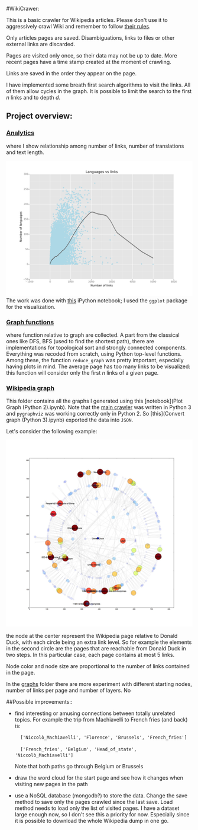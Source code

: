 #WikiCrawer:

This is a basic crawler for Wikipedia articles.
Please don't use it to aggressively crawl Wiki and remember to follow [their rules](
http://en.wikipedia.org/wiki/Wikipedia:Database_download#Please_do_not_use_a_web_crawler).

Only articles pages are saved. Disambiguations, links to files or other external links are discarded.

Pages are visited only once, so their data may not be up to date. More recent pages have a time stamp created at the moment of crawling.

Links are saved in the order they appear on the page.

I have implemented some breath first search algorithms to visit the links. All of them allow cycles in the graph. It is possible to limit the search to the first _n_ links and to depth _d_.

## Project overview:

### [Analytics](Analytics.md)

where I show relationship among number of links, number of translations and text length.

![Languages vs Links](Images/scatter_lan_vs_links.png)
 The work was done with [this](Analytics.ipynb) iPython notebook; I used the `ggplot` package for the visualization.

### [Graph functions](GraphHelper.py)

where function relative to graph are collected. A part from the classical ones like DFS, BFS (used to find the shortest path), there are implementations for topological sort and strongly connected components. Everything was recoded from scratch, using Python top-level functions.
Among these, the function `reduce_graph` was pretty important, especially having plots in mind. The average page has too many links to be visualized: this function will consider only the first _n_ links of a given page.

### [Wikipedia graph](graphs)

This folder contains all the graphs I generated using this [notebook](Plot Graph (Python 2).ipynb). Note that the [main crawler](WikiCrawler.py) was written in Python 3 and `pygraphviz` was working correctly only in Python 2. So [this](Convert graph (Python 3).ipynb) exported the data into `JSON`.

Let's consider the following example:

![Donald Duck](graphs/Donald_Duck_5_5.jpg)

the node at the center represent the Wikipedia page relative to Donald Duck, with each circle being an extra link level. So for example the elements in the second circle are the pages that are reachable from Donald Duck in two steps. In this particular case, each page contains at most 5 links.

Node color and node size are proportional to the number of links contained in the page.

 In the [graphs](graphs) folder there are more experiment with different starting nodes, number of links per page and number of layers.
No

##Possible improvements::

* find interesting or amusing connections between totally unrelated topics. For example the trip from Machiavelli to French fries (and back) is:

        ['Niccolò_Machiavelli', 'Florence', 'Brussels', 'French_fries']

        ['French_fries', 'Belgium', 'Head_of_state', 'Niccolò_Machiavelli']

    Note that both paths go through Belgium or Brussels


* draw the word cloud for the start page and see how it changes when visiting new pages in the path


* use a NoSQL database (mongodb?) to store the data. Change the save method to save only the pages crawled since the last save. Load method needs to load only the list of visited pages.
I have a dataset large enough now, so I don't see this a priority for now. Especially since it is possible to download the whole Wikipedia dump in one go.


